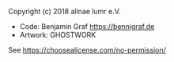 Copyright (c) 2018 alinae lumr e.V.

 - Code: Benjamin Graf https://bennigraf.de
 - Artwork: GHOSTWORK

See https://choosealicense.com/no-permission/
